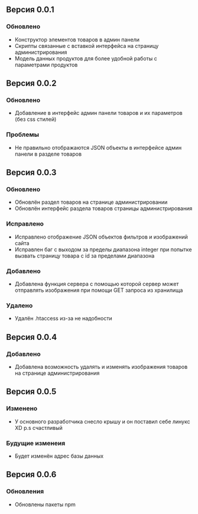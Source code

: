 <h2>Версия 0.0.1</h2>
<h3>Обновлено</h3> 

<ul>
<li>Конструктор элементов товаров в админ панели</li>
<li>Скрипты связанные с вставкой интерфейса на страницу администрирования</li>
<li>Модель данных продуктов для более удобной работы с параметрами продуктов</li>
</ul>
<h2>Версия 0.0.2</h2>
<h3>Обновлено</h3>
<ul>
<li>Добавление в интерфейс админ панели товаров и их параметров (без css стилей)</li>
</ul>
<h3>Проблемы</h3>
<ul>
<li>Не правильно отображаются JSON объекты в интерфейсе админ панели в разделе товаров</li>
</ul>
<h2>Версия 0.0.3</h2>
<h3>Обновлено</h3>
<ul>
<li>Обновлён раздел товаров на странице администрировании</li>
<li>Обновлён интерфейс раздела товаров страницы администрирования</li>
</ul>
<h3>Исправлено</h3>
<ul>
<li>Исправлено отображение JSON объектов фильтров и изображений сайта</li>
<li>Исправлен баг с выходом за пределы диапазона integer при попытке вызвать страницу товара с id за пределами диапазона</li>
</ul>
<h3>Добавлено</h3>
<ul>
<li>Добавлена функция сервера с помощью которой сервер может отправлять изображения при помощи GET запроса из хранилища</li>
</ul>
<h3>Удалено</h3>
<ul>
<li>Удалён .htaccess из-за не надобности</li>
</ul>
<h2>Версия 0.0.4</h2>
<h3>Добавлено</h3>
<ul>
<li>Добавлена возможность удалять и изменять изображения товаров на странице администрирования</li>
</ul>
<h2>Версия 0.0.5</h2>
<h3>Изменено</h3>
<ul>
<li>У основного разработчика снесло крышу и он поставил себе линукс XD p.s счастливый</li>
</ul>
<h3>Будущие изменеия</h3>
<ul>
<li>Будет изменён адрес базы данных</li>
</ul>
<h2>Версия 0.0.6</h2>
<h3>Обновления</h3>
<ul>
<li>Обновлены пакеты npm</li>
</ul>

